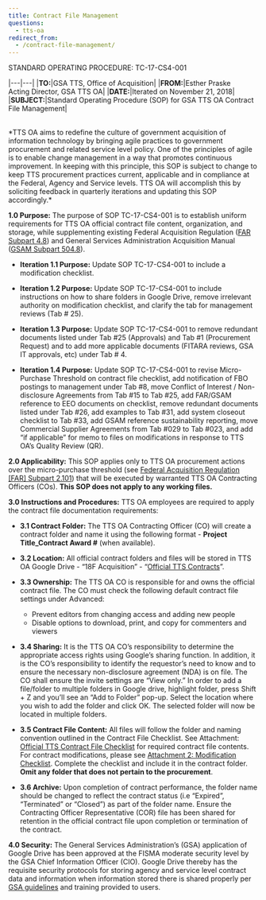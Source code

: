 ```yaml
---
title: Contract File Management
questions:
  - tts-oa
redirect_from:
  - /contract-file-management/
---
```


STANDARD OPERATING PROCEDURE: TC-17-CS4-001

|---|---|
|**TO:**|GSA TTS, Office of Acquisition|
|**FROM:**|Esther Praske<br>Acting Director, GSA TTS OA|
|**DATE:**|Iterated on November 21, 2018|
|**SUBJECT:**|Standard Operating Procedure (SOP) for GSA TTS OA Contract File Management|

<br>
*TTS OA aims to redefine the culture of government acquisition of information technology by bringing agile practices to government procurement and related service level policy. One of the principles of agile is to enable change management in a way that promotes continuous improvement. In keeping with this principle, this SOP is subject to change to keep TTS procurement practices current, applicable and in compliance at the Federal, Agency and Service levels. TTS OA will accomplish this by soliciting feedback in quarterly iterations and updating this SOP accordingly.*

**1.0 Purpose:** The purpose of SOP TC-17-CS4-001 is to establish uniform requirements for TTS OA official contract file content, organization, and storage, while supplementing existing Federal Acquisition Regulation ([FAR Subpart 4.8](https://www.acquisition.gov/content/part-4-administrative-and-information-matters#i1122313)) and General Services Administration Acquisition Manual ([GSAM Subpart 504.8](https://www.acquisition.gov/content/subpart-5048-government-contract-files)).

- **Iteration 1.1 Purpose:** Update SOP TC-17-CS4-001 to include a modification checklist.

- **Iteration 1.2 Purpose:** Update SOP TC-17-CS4-001 to include instructions on how to share folders in Google Drive, remove irrelevant authority on modification checklist, and clarify the tab for management reviews (Tab # 25).

- **Iteration 1.3 Purpose:** Update SOP TC-17-CS4-001 to remove redundant documents listed under Tab #25 (Approvals) and Tab #1 (Procurement Request) and to add more applicable documents (FITARA reviews, GSA IT approvals, etc) under Tab # 4.

- **Iteration 1.4 Purpose:** Update SOP TC-17-CS4-001 to revise Micro-Purchase Threshold on contract file checklist, add notification of FBO postings to management under Tab #8, move Conflict of Interest / Non-disclosure Agreements from Tab #15 to Tab #25, add FAR/GSAM reference to EEO documents on checklist, remove redundant documents listed under Tab #26, add examples to Tab #31, add system closeout checklist to Tab #33, add GSAM reference sustainability reporting, move Commercial Supplier Agreements from Tab #029 to Tab #023, and add “if applicable” for memo to files on modifications in response to TTS OA’s Quality Review (QR).

**2.0 Applicability:** This SOP applies only to TTS OA procurement actions over the micro-purchase threshold (see [Federal Acquisition Regulation [FAR] Subpart 2.101](https://www.acquisition.gov/content/part-2-definitions-words-and-terms#i1125359)) that will be executed by warranted TTS OA Contracting Officers (COs). **This SOP does not apply to any working files.**

**3.0 Instructions and Procedures:** TTS OA employees are required to apply the contract file documentation requirements:

- **3.1 Contract Folder:** The TTS OA Contracting Officer (CO) will create a contract folder and name it using the following format - **Project Title_Contract Award #** (when available).

- **3.2 Location:** All official contract folders and files will be stored in TTS OA Google Drive - “18F Acquisition” - “[Official TTS Contracts](https://drive.google.com/drive/folders/0BxTwA-UymFarbFNMVUcxRGI5bE0)”.

- **3.3 Ownership:** The TTS OA CO is responsible for and owns the official contract file. The CO must check the following default contract file settings under Advanced:

  - Prevent editors from changing access and adding new people
  - Disable options to download, print, and copy for commenters and viewers

- **3.4 Sharing:** It is the TTS OA CO’s responsibility to determine the appropriate access rights using Google’s sharing function. In addition, it is the CO’s responsibility to identify the requestor’s need to know and to ensure the necessary non-disclosure agreement (NDA) is on file. The CO shall ensure the invite settings are “View only.” In order to add a file/folder to multiple folders in Google drive, highlight folder, press Shift + Z and you’ll see an “Add to Folder” pop-up. Select the location where you wish to add the folder and click OK. The selected folder will now be located in multiple folders.

- **3.5 Contract File Content:** All files will follow the folder and naming convention outlined in the Contract File Checklist. See Attachment: [Official TTS Contract File Checklist](https://docs.google.com/document/d/1Z6TXPX2FlQLfhkjH6JSgE5JGHDq3NbdJGDovPxU6u4U/edit) for required contract file contents. For contract modifications, please see [Attachment 2: Modification Checklist](https://docs.google.com/document/d/1vgGuZhFYkTnb8ch7_ZykliUKvKMIKr5K_9etR6CThJ0/edit). Complete the checklist and include it in the contract folder. **Omit any folder that does not pertain to the procurement**.

- **3.6 Archive:** Upon completion of contract performance, the folder name should be changed to reflect the contract status (i.e “Expired”, “Terminated” or “Closed”) as part of the folder name. Ensure the Contracting Officer Representative (COR) file has been shared for retention in the official contract file upon completion or termination of the contract.

**4.0 Security:** The General Services Administration’s (GSA) application of Google Drive has been approved at the FISMA moderate security level by the GSA Chief Information Officer (CIO). Google Drive thereby has the requisite security protocols for storing agency and service level contract data and information when information stored there is shared properly per [GSA guidelines](https://insite.gsa.gov/portal/category/536446) and training provided to users.
